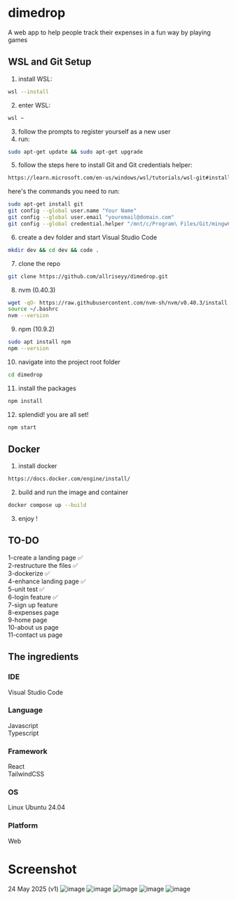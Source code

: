 # dimedrop
A web app to help people track their expenses in a fun way by playing games

## WSL and Git Setup
1. install WSL:
```bash
wsl --install
```
2. enter WSL:
```bash
wsl ~
```
3. follow the prompts to register yourself as a new user
4. run:
```bash
sudo apt-get update && sudo apt-get upgrade
```
5. follow the steps here to install Git and Git credentials helper: 
```bash
https://learn.microsoft.com/en-us/windows/wsl/tutorials/wsl-git#installing-git
```
here's the commands you need to run:
```bash
sudo apt-get install git
git config --global user.name "Your Name"
git config --global user.email "youremail@domain.com"
git config --global credential.helper "/mnt/c/Program\ Files/Git/mingw64/bin/git-credential-manager.exe"
```
6. create a dev folder and start Visual Studio Code
```bash
mkdir dev && cd dev && code .
```
7. clone the repo
```bash
git clone https://github.com/allriseyy/dimedrop.git
```
8. nvm (0.40.3)
```bash
wget -qO- https://raw.githubusercontent.com/nvm-sh/nvm/v0.40.3/install.sh | bash
source ~/.bashrc
nvm --version
```
9. npm (10.9.2)
```bash
sudo apt install npm
npm --version
```
10. navigate into the project root folder
```bash
cd dimedrop
```
11. install the packages
```bash
npm install
```
12. splendid! you are all set!
```bash
npm start
```

## Docker
1. install docker
```bash
https://docs.docker.com/engine/install/
```
2. build and run the image and container
```bash
docker compose up --build
```
3. enjoy !

## TO-DO
1-create a landing page ✅ <br/>
2-restructure the files ✅ <br/>
3-dockerize ✅ <br/>
4-enhance landing page ✅ <br/>
5-unit test ✅ <br/>
6-login feature ✅ <br/>
7-sign up feature <br/>
8-expenses page <br/>
9-home page <br/>
10-about us page <br/>
11-contact us page <br/>



## The ingredients
### IDE
Visual Studio Code
### Language
Javascript <br/>
Typescript
### Framework
React <br/>
TailwindCSS
### OS
Linux Ubuntu 24.04
### Platform
Web


# Screenshot
24 May 2025 (v1)
![image](https://github.com/user-attachments/assets/e52c0295-6d73-40cd-8dae-f122b2694183)
![image](https://github.com/user-attachments/assets/1da17dd5-24cb-4b6e-be61-dbc4fe33ac63)
![image](https://github.com/user-attachments/assets/5a9b908a-eb43-41ba-b5bb-d0bfaf0e74c1)
![image](https://github.com/user-attachments/assets/1fe16e67-bcb3-4412-ac2c-051f0dbcdd9e)
![image](https://github.com/user-attachments/assets/8af4b148-4e56-421f-b665-e71febf9a856)






